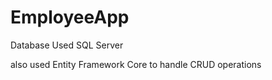 # EmployeeApp


Database Used
SQL Server

also used Entity Framework Core  to handle CRUD operations
